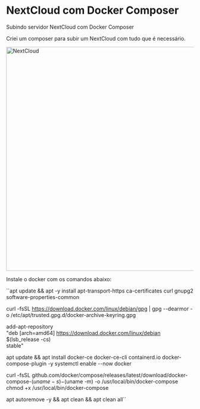 # NextCloud com Docker Composer
Subindo servidor NextCloud com Docker Composer

Criei um composer para subir um NextCloud com tudo que é necessário.

<img src="https://temporario.aprendendolinux.com/pic_docker_hub/nextcloud.png" alt="NextCloud" width="600" title="NextCloud">

Instale o docker com os comandos abaixo:

``apt update && apt -y install apt-transport-https ca-certificates curl gnupg2 software-properties-common

curl -fsSL https://download.docker.com/linux/debian/gpg | gpg --dearmor -o /etc/apt/trusted.gpg.d/docker-archive-keyring.gpg

add-apt-repository \
   "deb [arch=amd64] https://download.docker.com/linux/debian \
   $(lsb_release -cs) \
   stable"

apt update && apt install docker-ce docker-ce-cli containerd.io docker-compose-plugin -y
systemctl enable --now docker

curl -fsSL github.com/docker/compose/releases/latest/download/docker-compose-$(uname -s)-$(uname -m) -o /usr/local/bin/docker-compose
chmod +x /usr/local/bin/docker-compose

apt autoremove -y && apt clean && apt clean all``
